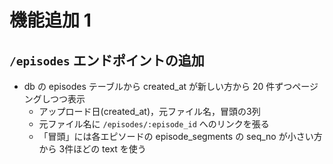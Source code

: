 # 機能追加 1

## `/episodes` エンドポイントの追加

- db の episodes テーブルから created_at が新しい方から 20 件ずつページングしつつ表示
  - アップロード日(created_at)，元ファイル名，冒頭の3列
  - 元ファイル名に `/episodes/:episode_id` へのリンクを張る
  - 「冒頭」には各エピソードの episode_segments の seq_no が小さい方から 3件ほどの text を使う
